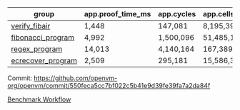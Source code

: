 | group | app.proof_time_ms | app.cycles | app.cells_used | leaf.proof_time_ms | leaf.cycles | leaf.cells_used |
| -- | -- | -- | -- | -- | -- | -- |
| [verify_fibair](https://github.com/openvm-org/openvm/blob/benchmark-results/benchmarks/verify_fibair-550feca5cc7bf022c5b41e9d39fe39fa7a2da84f.md) | 1,448 |  147,081 |  8,195,396 |- | - | - |
| [fibonacci_program](https://github.com/openvm-org/openvm/blob/benchmark-results/benchmarks/fibonacci-550feca5cc7bf022c5b41e9d39fe39fa7a2da84f.md) | 4,992 |  1,500,096 |  51,485,167 | 4,193 |  815,522 |  38,846,824 |
| [regex_program](https://github.com/openvm-org/openvm/blob/benchmark-results/benchmarks/regex-550feca5cc7bf022c5b41e9d39fe39fa7a2da84f.md) | 14,013 |  4,140,164 |  167,389,450 | 17,136 |  2,902,388 |  173,739,049 |
| [ecrecover_program](https://github.com/openvm-org/openvm/blob/benchmark-results/benchmarks/ecrecover-550feca5cc7bf022c5b41e9d39fe39fa7a2da84f.md) | 2,509 |  295,181 |  15,586,346 | 13,571 |  2,253,384 |  133,786,685 |


Commit: https://github.com/openvm-org/openvm/commit/550feca5cc7bf022c5b41e9d39fe39fa7a2da84f

[Benchmark Workflow](https://github.com/openvm-org/openvm/actions/runs/13768672425)
